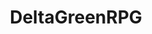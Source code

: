 ---
title: DeltaGreenRPG
crosslinks:
- nosleep
- NightAtTheOpera
- Roll20
- EPMissions
- CIAsCrestDataFiles
---